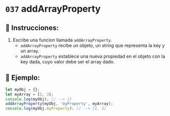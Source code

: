 # `037` addArrayProperty

## 📝 Instrucciones:

1. Escribe una funcion llamada `addArrayProperty`.
      + `addArrayProperty` recibe un objeto, un string que representa la key y un array.
      + `addArrayProperty` establece una nueva propiedad en el objeto con la key dada, cuyo valor debe ser el array dado.

## 📎 Ejemplo:

```Javascript
let myObj = {};
let myArray = [1, 3];
console.log(myObj); // --> {}
addArrayProperty(myObj, 'myProperty', myArray);
console.log(myObj.myProperty); // --> [1, 3]
```

